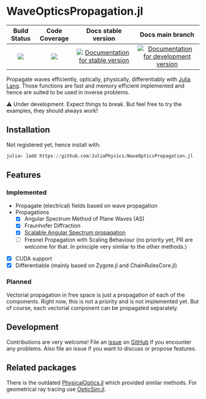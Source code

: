 # WaveOpticsPropagation.jl

| **Build Status**                          | **Code Coverage**               | **Docs stable version** | **Docs main branch** |
|:-----------------------------------------:|:-------------------------------:|:-----------------------:|:--------------------:|
| [![][CI-img]][CI-url] | [![][codecov-img]][codecov-url]                     | [![Documentation for stable version](https://img.shields.io/badge/docs-stable-blue.svg)](https://JuliaPhysics.github.io/WaveOpticsPropagation.jl/stable) | [![Documentation for development version](https://img.shields.io/badge/docs-main-blue.svg)](https://JuliaPhysics.github.io/WaveOpticsPropagation.jl/dev)
 

Propagate waves efficiently, optically, physically, differentiably with [Julia Lang](https://julialang.org/).
Those functions are fast and memory efficient implemented and hence are suited to be used in inverse problems.

⚠️ Under development. Expect things to break. But feel free to try the examples, they should always work!

## Installation
Not registered yet, hence install with:
```julia
julia> ]add https://github.com/JuliaPhysics/WaveOpticsPropagation.jl
```

## Features
### Implemented
* Propagate (electrical) fields based on wave propagation
* Propagations
    * [x] Angular Spectrum Method of Plane Waves (AS)
    * [x] Fraunhofer Diffraction
    * [x] [Scalable Angular Spectrum propagation](https://opg.optica.org/optica/viewmedia.cfm?uri=optica-10-11-1407&html=true)
    * [ ] Fresnel Propagation with Scaling Behaviour (no priority yet, PR are welcome for that. In principle very similar to the other methods.)
* [x] CUDA support
* [x] Differentiable (mainly based on Zygote.jl and ChainRulesCore.jl)

### Planned
Vectorial propagation in free space is just a propagation of each of the components. Right now, this is not a priority and is not implemented yet.
But of course, each vectorial component can be propagated separately.

## Development
Contributions are very welcome!
File an [issue](https://github.com/JuliaPhysics/WaveOpticsPropagation.jl/issues) on [GitHub](https://github.com/JuliaPhysics/WaveOpticsPropagation.jl) if you encounter any problems.
Also file an issue if you want to discuss or propose features.

## Related packages
There is the outdated [PhysicalOptics.jl](https://github.com/JuliaPhysics/PhysicalOptics.jl) which provided similar methods.
For geometrical ray tracing use [OpticSim.jl](https://github.com/brianguenter/OpticSim.jl).

[CI-img]: https://github.com/JuliaPhysics/WaveOpticsPropagation.jl/actions/workflows/CI.yml/badge.svg
[CI-url]: https://github.com/JuliaPhysics/WaveOpticsPropagation.jl/actions/workflows/CI.yml

[codecov-img]: https://codecov.io/gh/JuliaPhysics/WaveOpticsPropagation.jl/branch/main/graph/badge.svg?token=6XWI1M1MPB
[codecov-url]: https://codecov.io/gh/JuliaPhysics/WaveOpticsPropagation.jl
